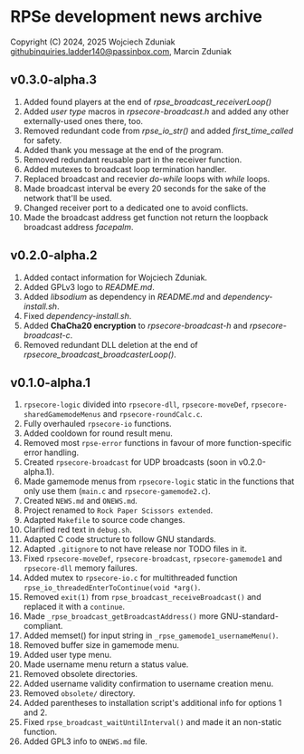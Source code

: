 # RPSe development news archive #
Copyright (C) 2024, 2025 Wojciech Zduniak <githubinquiries.ladder140@passinbox.com>, Marcin Zduniak

## v0.3.0-alpha.3 ##
1. Added found players at the end of *rpse_broadcast_receiverLoop()*
2. Added *user type* macros in *rpsecore-broadcast.h* and added any other externally-used ones there, too.
3. Removed redundant code from *rpse_io_str()* and added *first_time_called* for safety.
4. Added thank you message at the end of the program.
5. Removed redundant reusable part in the receiver function.
6. Added mutexes to broadcast loop termination handler.
7. Replaced broadcast and recevier *do-while* loops with *while* loops.
8. Made broadcast interval be every 20 seconds for the sake of the network that'll be used.
9. Changed receiver port to a dedicated one to avoid conflicts.
10. Made the broadcast address get function not return the loopback broadcast address *facepalm*.

## v0.2.0-alpha.2 ##
1. Added contact information for Wojciech Zduniak.
2. Added GPLv3 logo to *README.md*.
3. Added *libsodium* as dependency in *README.md* and *dependency-install.sh*.
4. Fixed *dependency-install.sh*.
5. Added **ChaCha20 encryption** to *rpsecore-broadcast-h* and *rpsecore-broadcast-c*.
6. Removed redundant DLL deletion at the end of *rpsecore_broadcast_broadcasterLoop()*.

## v0.1.0-alpha.1 ##
1. ```rpsecore-logic``` divided into ```rpsecore-dll```, ```rpsecore-moveDef```, ```rpsecore-sharedGamemodeMenus``` and ```rpsecore-roundCalc.c```.
2. Fully overhauled ```rpsecore-io``` functions.
3. Added cooldown for round result menu.
4. Removed most ```rpse-error``` functions in favour of more function-specific error handling.
5. Created ```rpsecore-broadcast``` for UDP broadcasts (soon in v0.2.0-alpha.1).
6. Made gamemode menus from ```rpsecore-logic``` static in the functions that only use them (```main.c``` and ```rpsecore-gamemode2.c```).
7. Created ```NEWS.md``` and ```ONEWS.md```.
8. Project renamed to ```Rock Paper Scissors extended```.
9. Adapted ```Makefile``` to source code changes.
10. Clarified red text in ```debug.sh```.
11. Adapted C code structure to follow GNU standards.
12. Adapted ```.gitignore``` to not have release nor TODO files in it.
13. Fixed ```rpsecore-moveDef```, ```rpsecore-broadcast```, ```rpsecore-gamemode1``` and ```rpsecore-dll``` memory failures.
14. Added mutex to ```rpsecore-io.c``` for multithreaded function ```rpse_io_threadedEnterToContinue(void *arg()```.
15. Removed ```exit(1)``` from ```rpse_broadcast_receiveBroadcast()``` and replaced it with a ```continue```.
16. Made ```_rpse_broadcast_getBroadcastAddress()``` more GNU-standard-compliant.
17. Added memset() for input string in ```_rpse_gamemode1_usernameMenu()```.
18. Removed buffer size in gamemode menu.
19. Added user type menu.
20. Made username menu return a status value.
21. Removed obsolete directories.
22. Added username validity confirmation to username creation menu.
23. Removed ```obsolete/``` directory.
24. Added parentheses to installation script's additional info for options 1 and 2.
25. Fixed ```rpse_broadcast_waitUntilInterval()``` and made it an non-static function.
26. Added GPL3 info to ```ONEWS.md``` file.


